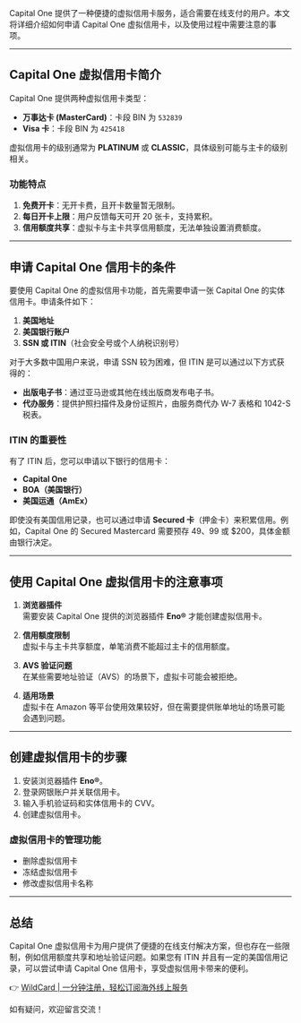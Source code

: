 Capital One 提供了一种便捷的虚拟信用卡服务，适合需要在线支付的用户。本文将详细介绍如何申请 Capital One 虚拟信用卡，以及使用过程中需要注意的事项。

---

## Capital One 虚拟信用卡简介

Capital One 提供两种虚拟信用卡类型：

- **万事达卡 (MasterCard)**：卡段 BIN 为 `532839`
- **Visa 卡**：卡段 BIN 为 `425418`

虚拟信用卡的级别通常为 **PLATINUM** 或 **CLASSIC**，具体级别可能与主卡的级别相关。

### 功能特点

1. **免费开卡**：无开卡费，且开卡数量暂无限制。
2. **每日开卡上限**：用户反馈每天可开 20 张卡，支持累积。
3. **信用额度共享**：虚拟卡与主卡共享信用额度，无法单独设置消费额度。

---

## 申请 Capital One 信用卡的条件

要使用 Capital One 的虚拟信用卡功能，首先需要申请一张 Capital One 的实体信用卡。申请条件如下：

1. **美国地址**  
2. **美国银行账户**  
3. **SSN 或 ITIN**（社会安全号或个人纳税识别号）

对于大多数中国用户来说，申请 SSN 较为困难，但 ITIN 是可以通过以下方式获得的：

- **出版电子书**：通过亚马逊或其他在线出版商发布电子书。
- **代办服务**：提供护照扫描件及身份证照片，由服务商代办 W-7 表格和 1042-S 税表。

### ITIN 的重要性

有了 ITIN 后，您可以申请以下银行的信用卡：

- **Capital One**
- **BOA（美国银行）**
- **美国运通（AmEx）**

即使没有美国信用记录，也可以通过申请 **Secured 卡**（押金卡）来积累信用。例如，Capital One 的 Secured Mastercard 需要预存 $49、$99 或 $200，具体金额由银行决定。

---

## 使用 Capital One 虚拟信用卡的注意事项

1. **浏览器插件**  
   需要安装 Capital One 提供的浏览器插件 **Eno®** 才能创建虚拟信用卡。

2. **信用额度限制**  
   虚拟卡与主卡共享额度，单笔消费不能超过主卡的信用额度。

3. **AVS 验证问题**  
   在某些需要地址验证（AVS）的场景下，虚拟卡可能会被拒绝。

4. **适用场景**  
   虚拟卡在 Amazon 等平台使用效果较好，但在需要提供账单地址的场景可能会遇到问题。

---

## 创建虚拟信用卡的步骤

1. 安装浏览器插件 **Eno®**。
2. 登录网银账户并关联信用卡。
3. 输入手机验证码和实体信用卡的 CVV。
4. 创建虚拟信用卡。

### 虚拟信用卡的管理功能

- 删除虚拟信用卡
- 冻结虚拟信用卡
- 修改虚拟信用卡名称

---

## 总结

Capital One 虚拟信用卡为用户提供了便捷的在线支付解决方案，但也存在一些限制，例如信用额度共享和地址验证问题。如果您有 ITIN 并且有一定的美国信用记录，可以尝试申请 Capital One 信用卡，享受虚拟信用卡带来的便利。

👉 [WildCard | 一分钟注册，轻松订阅海外线上服务](https://bit.ly/bewildcard)

如有疑问，欢迎留言交流！